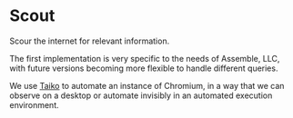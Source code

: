 # Scout

Scour the internet for relevant information.

The first implementation is very specific to the needs of Assemble, LLC,
with future versions becoming more flexible to handle different queries.

We use [Taiko](https://taiko.gauge.org/) to automate an instance of Chromium,
in a way that we can observe on a desktop or automate invisibly
in an automated execution environment.
